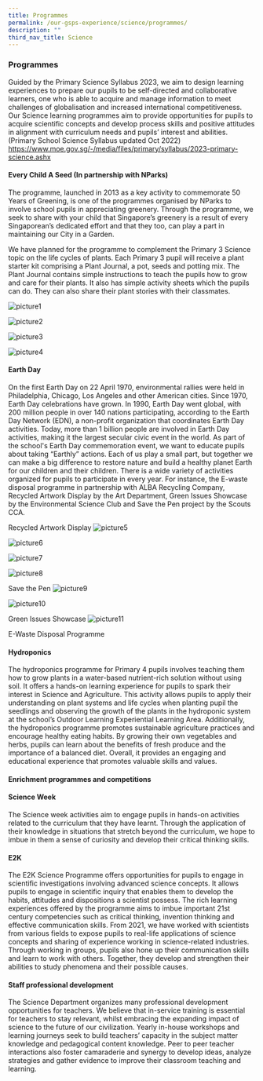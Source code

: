 ```yaml
---
title: Programmes
permalink: /our-gsps-experience/science/programmes/
description: ""
third_nav_title: Science
---
```

### **Programmes**
Guided by the Primary Science Syllabus 2023, we aim to design learning experiences to prepare our pupils to be self-directed and collaborative learners, one who is able to acquire and manage information to meet challenges of globalisation and increased international competitiveness. Our Science learning programmes aim to provide opportunities for pupils to acquire scientific concepts and develop process skills and positive attitudes in alignment with curriculum needs and pupils’ interest and abilities. 
(Primary School Science Syllabus updated Oct 2022)
https://www.moe.gov.sg/-/media/files/primary/syllabus/2023-primary-science.ashx


#### **Every Child A Seed (In partnership with NParks)**
The programme, launched in 2013 as a key activity to commemorate 50 Years of Greening, is one of the programmes organised by NParks to involve school pupils in appreciating greenery. Through the programme, we seek to share with your child that Singapore’s greenery is a result of every Singaporean’s dedicated effort and that they too, can play a part in maintaining our City in a Garden.
 
We have planned for the programme to complement the Primary 3 Science topic on the life cycles of plants. Each Primary 3 pupil will receive a plant starter kit comprising a Plant Journal, a pot, seeds and potting mix. The Plant Journal contains simple instructions to teach the pupils how to grow and care for their plants. It also has simple activity sheets which the pupils can do. They can also share their plant stories with their classmates. 

![picture1](/images/Science/picture1.jpg)

![picture2](/images/Science/picture2.jpg)

![picture3](/images/Science/picture3.jpg)

![picture4](/images/Science/picture4.jpg)

#### **Earth Day**
On the first Earth Day on 22 April 1970, environmental rallies were held in Philadelphia, Chicago, Los Angeles and other American cities. Since 1970, Earth Day celebrations have grown. In 1990, Earth Day went global, with 200 million people in over 140 nations participating, according to the Earth Day Network (EDN), a non-profit organization that coordinates Earth Day activities. Today, more than 1 billion people are involved in Earth Day activities, making it the largest secular civic event in the world.
As part of the school's Earth Day commemoration event, we want to educate pupils about taking “Earthly” actions. Each of us play a small part, but together we can make a big difference to restore nature and build a healthy planet Earth for our children and their children. There is a wide variety of activities organized for pupils to participate in every year. For instance, the E-waste disposal programme in partnership with ALBA Recycling Company, Recycled Artwork Display by the Art Department, Green Issues Showcase by the Environmental Science Club and Save the Pen project by the Scouts CCA.

Recycled Artwork Display
![picture5](/images/Science/picture5.png)

![picture6](/images/Science/picture6.png)

![picture7](/images/Science/picture7.jpg)

![picture8](/images/Science/picture8.jpg)


Save the Pen
![picture9](/images/Science/picture9.jpg)

![picture10](/images/Science/picture10.png)


Green Issues Showcase
![picture11](/images/Science/picture11.png)

E-Waste Disposal Programme

#### **Hydroponics**

The hydroponics programme for Primary 4 pupils involves teaching them how to grow plants in a water-based nutrient-rich solution without using soil. It offers a hands-on learning experience for pupils to spark their interest in Science and Agriculture. This activity allows pupils to apply their understanding on plant systems and life cycles when planting pupil the seedlings and observing the growth of the plants in the hydroponic system at the school’s Outdoor Learning Experiential Learning Area.
Additionally, the hydroponics programme promotes sustainable agriculture practices and encourage healthy eating habits. By growing their own vegetables and herbs, pupils can learn about the benefits of fresh produce and the importance of a balanced diet. Overall, it provides an engaging and educational experience that promotes valuable skills and values.

#### **Enrichment programmes and competitions**

#### **Science Week**
The Science week activities aim to engage pupils in hands-on activities related to the curriculum that they have learnt. Through the application of their knowledge in situations that stretch beyond the curriculum, we hope to imbue in them a sense of curiosity and develop their critical thinking skills.




#### **E2K**
The E2K Science Programme offers opportunities for pupils to engage in scientific investigations involving advanced science concepts. It allows pupils to engage in scientific inquiry that enables them to develop the habits, attitudes and dispositions a scientist possess. The rich learning experiences offered by the programme aims to imbue important 21st century competencies such as critical thinking, invention thinking and effective communication skills. 
From 2021, we have worked with scientists from various fields to expose pupils to real-life applications of science concepts and sharing of experience working in science-related industries. Through working in groups, pupils also hone up their communication skills and learn to work with others. Together, they develop and strengthen their abilities to study phenomena and their possible causes.

#### **Staff professional development**
The Science Department organizes many professional development opportunities for teachers. We believe that in-service training is essential for teachers to stay relevant, whilst embracing the expanding impact of science to the future of our civilization. Yearly in-house workshops and learning journeys seek to build teachers’ capacity in the subject matter knowledge and pedagogical content knowledge. Peer to peer teacher interactions also foster camaraderie and synergy to develop ideas, analyze strategies and gather evidence to improve their classroom teaching and learning.